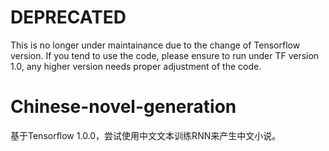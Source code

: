 # DEPRECATED

This is no longer under maintainance due to the change of Tensorflow version. If you tend to use the code, please ensure to run under TF version 1.0, any higher version needs proper adjustment of the code.

# Chinese-novel-generation

基于Tensorflow 1.0.0，尝试使用中文文本训练RNN来产生中文小说。
